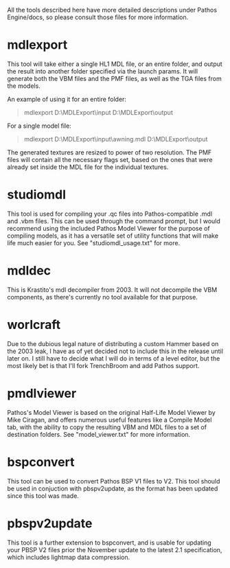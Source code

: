All the tools described here have more detailed descriptions under Pathos Engine/docs, so
please consult those files for more information.

# mdlexport
This tool will take either a single HL1 MDL file, or an entire folder, and output the
result into another folder specified via the launch params. It will generate both the VBM
files and the PMF files, as well as the TGA files from the models.

An example of using it for an entire folder:
>mdlexport D:\MDLExport\input D:\MDLExport\output <br />

For a single model file:
>mdlexport D:\MDLExport\input\awning.mdl D:\MDLExport\output <br />

The generated textures are resized to power of two resolution. The PMF files will contain
all the necessary flags set, based on the ones that were already set inside the MDL file
for the individual textures.

# studiomdl
This tool is used for compiling your .qc files into Pathos-compatible .mdl and .vbm files.
This can be used through the command prompt, but I would recommend using the included Pathos
Model Viewer for the purpose of compiling models, as it has a versatile set of utility
functions that will make life much easier for you. See "studiomdl_usage.txt" for more.

# mdldec
This is Krastito's mdl decompiler from 2003. It will not decompile the VBM components, as
there's currently no tool available for that purpose. 

# worlcraft
Due to the dubious legal nature of distributing a custom Hammer based on the 2003 leak, I
have as of yet decided not to include this in the release until later on. I still have to
decide what I will do in terms of a level editor, but the most likely bet is that I'll fork
TrenchBroom and add Pathos support.

# pmdlviewer
Pathos's Model Viewer is based on the original Half-Life Model Viewer by Mike Ciragan, and
offers numerous useful features like a Compile Model tab, with the ability to copy the
resulting VBM and MDL files to a set of destination folders. See "model_viewer.txt" for
more information.

# bspconvert
This tool can be used to convert Pathos BSP V1 files to V2. This tool should be used in
conjuction with pbspv2update, as the format has been updated since this tool was made.

# pbspv2update
This tool is a further extension to bspconvert, and is usable for updating your PBSP V2
files prior the November update to the latest 2.1 specification, which includes lightmap data
compression.